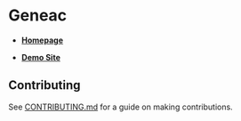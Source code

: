 # Geneac

- **[Homepage](https://mrysav.github.io/geneac)**

- **[Demo Site](https://geneac-demo.herokuapp.com/)**

## Contributing

See [CONTRIBUTING.md](CONTRIBUTING.md) for a guide on making contributions.
